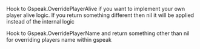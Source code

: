 Hook to Gspeak.OverridePlayerAlive if you want to implement your own player alive logic. If you return something different then nil it will be applied instead of the internal logic

Hook to Gspeak.OverridePlayerName and return something other than nil for overriding players name within gspeak